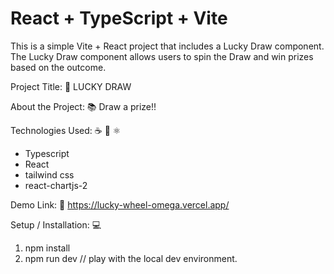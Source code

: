 # React + TypeScript + Vite

This is a simple Vite + React project that includes a Lucky Draw component. The Lucky Draw component allows users to spin the Draw and win prizes based on the outcome.

Project Title: 📛
LUCKY DRAW

About the Project: 📚
Draw a prize!!

Technologies Used: ☕️ 🐍 ⚛️
-  Typescript
-  React
-  tailwind css
-  react-chartjs-2

Demo Link: 🔗
https://lucky-wheel-omega.vercel.app/


Setup / Installation: 💻

1. npm install
2. npm run dev // play with the local dev environment.
